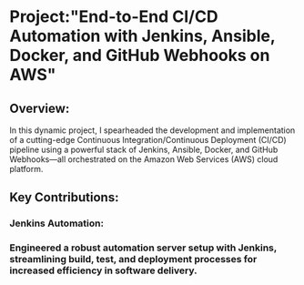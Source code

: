  <h1>Project:"End-to-End CI/CD Automation with Jenkins, Ansible, Docker, and GitHub Webhooks on AWS" </h1>

<h2>Overview:</h2>
<p>In this dynamic project, I spearheaded the development and implementation of a cutting-edge Continuous Integration/Continuous Deployment (CI/CD) pipeline using a powerful stack of Jenkins, Ansible, Docker, and GitHub Webhooks—all orchestrated on the Amazon Web Services (AWS) cloud platform.</p>


<h2>Key Contributions:</h2>
<h3>Jenkins Automation:<h3> <p>Engineered a robust automation server setup with Jenkins, streamlining build, test, and deployment processes for increased efficiency in software delivery.</p>
















